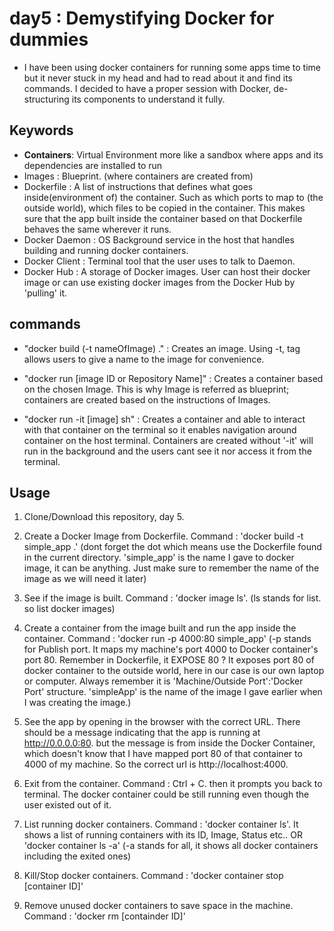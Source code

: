 # day5 : Demystifying Docker for dummies

- I have been using docker containers for running some apps time to time but it never stuck in my head and had to read about it and find its commands. I decided to have a proper session with Docker, de-structuring its components to understand it fully.




## Keywords
- <b>Containers</b>: Virtual Environment more like a sandbox where apps and its dependencies are installed to run
- Images : Blueprint. (where containers are created from)
- Dockerfile : A list of instructions that defines what goes inside(environment of) the container. Such as which ports to map to (the outside world), which files to be copied in the container. This makes sure that the app built inside the container based on that Dockerfile behaves the same wherever it runs.
- Docker Daemon : OS Background service in the host that handles building and running docker containers.
- Docker Client : Terminal tool that the user uses to talk to Daemon.
- Docker Hub : A storage of Docker images. User can host their docker image or can use existing docker images from the Docker Hub by 'pulling' it.




## commands
- "docker build (-t nameOfImage) ." : Creates an image. Using -t, tag allows users to give a name to the image for convenience.

- "docker run [image ID or Repository Name]" : Creates a container based on the chosen Image. This is why Image is referred as blueprint; containers are created based on the instructions of Images.

- "docker run -it [image] sh" : Creates a container and able to interact with that container on the terminal so it enables navigation around container on the host terminal. Containers are created without '-it' will run in the background and the users cant see it nor access it from the terminal.



## Usage
1. Clone/Download this repository, day 5.

2. Create a Docker Image from Dockerfile. Command : 'docker build -t simple_app .' (dont forget the dot which means use the Dockerfile found in the current directory. 'simple_app' is the name I gave to docker image, it can be anything. Just make sure to remember the name of the image as we will need it later)

3. See if the image is built. Command : 'docker image ls'. (ls stands for list. so list docker images)

4. Create a container from the image built and run the app inside the container. Command : 'docker run -p 4000:80 simple_app' (-p stands for Publish port. It maps my machine's port 4000 to Docker container's port 80. Remember in Dockerfile, it EXPOSE 80 ? It exposes port 80 of docker container to the outside world, here in our case is our own laptop or computer. Always remember it is 'Machine/Outside Port':'Docker Port' structure. 'simpleApp' is the name of the image I gave earlier when I was creating the image.)

5. See the app by opening in the browser with the correct URL. There should be a message indicating that the app is running at http://0.0.0.0:80. but the message is from inside the Docker Container, which doesn't know that I have mapped port 80 of that container to 4000 of my machine. So the correct url is http://localhost:4000.

6. Exit from the container. Command : Ctrl + C. then it prompts you back to terminal. The docker container could be still running even though the user existed out of it.

7. List running docker containers. Command : 'docker container ls'. It shows a list of running containers with its ID, Image, Status etc.. OR 'docker container ls -a' (-a stands for all, it shows all docker containers including the exited ones)

8. Kill/Stop docker containers. Command : 'docker container stop [container ID]'

9. Remove unused docker containers to save space in the machine. Command : 'docker rm [containder ID]'
